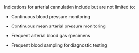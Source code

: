Indications for arterial cannulation include but are not limited to:

- Continuous blood pressure monitoring

- Continuous mean arterial pressure monitoring

- Frequent arterial blood gas specimens

- Frequent blood sampling for diagnostic testing